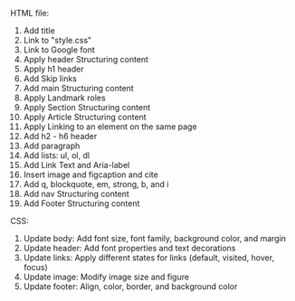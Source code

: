HTML file:
1. Add title 
2. Link to "style.css"
3. Link to Google font
4. Apply header Structuring content
5. Apply h1 header
6. Add Skip links
7. Add main Structuring content
8. Apply Landmark roles
9. Apply Section Structuring content
10. Apply Article Structuring content
11. Apply Linking to an element on the same page
12. Add h2 - h6 header
13. Add paragraph
14. Add lists: ul, ol, dl
15. Add Link Text and Aria-label
16. Insert image and figcaption and cite
17. Add q, blockquote, em, strong, b, and i
18. Add nav Structuring content
19. Add Footer Structuring content

CSS:
1. Update body: Add font size, font family, background color, and margin 
2. Update header: Add font properties and text decorations
3. Update links: Apply different states for links (default, visited, hover, focus)
4. Update image: Modify image size and figure 
5. Update footer: Align, color, border, and background color












